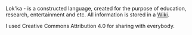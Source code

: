 Lok'ka - is a constructed language, created for the purpose of education, research, entertainment and etc.
All information is stored in a [Wiki](https://github.com/fromarcanum/lokka/wiki).

I used Creative Commons Attribution 4.0 for sharing with everybody.
